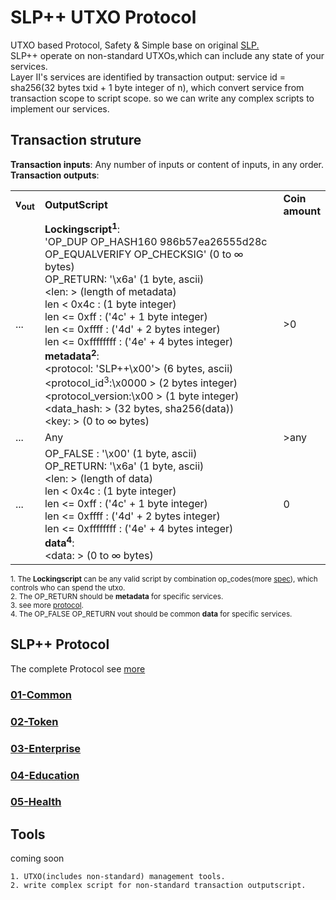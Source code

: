 # SLP++ UTXO Protocol
UTXO based Protocol, Safety & Simple base on original  [SLP.](https://github.com/simpleledger/slp-specifications)  
SLP++ operate on non-standard UTXOs,which can include any state of your services.      
Layer II's services are identified by transaction output: service id = sha256(32 bytes txid + 1 byte integer of n), which convert service from transaction scope to script scope. so we can write any complex scripts to implement our services. 
## Transaction struture

**Transaction inputs**: Any number of inputs or content of inputs, in any order.  
**Transaction outputs**:
<table>
<tr>
  <td><b>v<sub>out</sub></b></td>
  <td><b>OutputScript </b></td>
  <td><b>Coin<br>amount </b></td>
</tr>
  <tr>
    <td>...</td>
   <td>
   <b>Lockingscript<sup>1</sup></b>:</br>
   'OP_DUP OP_HASH160 986b57ea26555d28c OP_EQUALVERIFY OP_CHECKSIG' (0 to ∞ bytes)<br/>   
   OP_RETURN: '\x6a' (1 byte, ascii)<br/>
   &lt;len: &gt; (length of metadata)<br/>
   len < 0x4c : (1 byte integer) <br/> 
   len <= 0xff : ('4c' + 1 byte integer) <br/> 
   len <= 0xffff : ('4d' + 2 bytes integer)<br/> 
   len <= 0xffffffff : ('4e' + 4 bytes integer) <br/> 
   <b>metadata<sup>2</sup></b>: <br/>
   &lt;protocol: 'SLP++\x00'&gt; (6 bytes, ascii)<br/>
   &lt;protocol_id<sup>3</sup>:\x0000 &gt; (2 bytes integer)<br/>
   &lt;protocol_version:\x00 &gt; (1 byte integer)<br/>
   &lt;data_hash: &gt; (32 bytes, sha256(data))<br/>
   &lt;key: &gt; (0 to ∞ bytes)<br/>
   </td>
   <td>>0</td>
  </tr>
  
  <tr>
    <td>...</td>
    <td>Any</td>
   <td>>any</td>
  </tr>
  
  <tr>
    <td>...</td>
    <td>
    OP_FALSE : '\x00' (1 byte, ascii)<br>
    OP_RETURN: '\x6a' (1 byte, ascii)<br> 
   &lt;len: &gt; (length of data)<br/>
   len < 0x4c : (1 byte integer) <br/> 
   len <= 0xff : ('4c' + 1 byte integer) <br/> 
   len <= 0xffff : ('4d' + 2 bytes integer) <br/> 
   len <= 0xffffffff : ('4e' + 4 bytes integer) <br/> 
   <b>data<sup>4</sup></b>:<br/>
   &lt;data: &gt; (0 to ∞ bytes)<br/>
    </td>
    <td>0</td>
  </tr>
 
</table>

<sup>1. The <b>Lockingscript</b> can be any valid script by combination op_codes(more [spec](https://github.com/bitcoin-sv-specs/protocol/blob/master/updates/genesis-spec.md)), which controls who can spend the utxo. </sup>   
<sup>2. The OP_RETURN should be <b>metadata</b> for specific services. </sup>   
<sup>3. see more [protocol](./index.md). </sup>   
<sup>4. The OP_FALSE OP_RETURN vout should be common <b>data</b> for specific services. </sup>   


## SLP++ Protocol
The complete Protocol see [more](./index.md)      

### [01-Common](./common/)  

### [02-Token](./token/)

### [03-Enterprise](./enterprise/)  

### [04-Education](./education/)  

### [05-Health](./health/)  



## Tools  
coming soon
```
1. UTXO(includes non-standard) management tools.  
2. write complex script for non-standard transaction outputscript.
```
